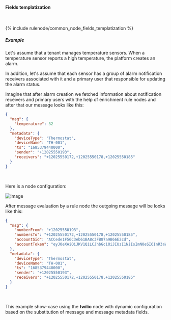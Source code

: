 #### Fields templatization

<div class="divider"></div>
<br/>

{% include rulenode/common_node_fields_templatization %}

##### Example

Let's assume that a tenant manages temperature sensors.
When a temperature sensor reports a high temperature, the platform creates an alarm.

In addition, let's assume that each sensor has a group of alarm notification receivers
associated with it and a primary user that responsible for updating the alarm status.

Imagine that after alarm creation we fetched information about notification receivers and
primary users with the help of enrichment rule nodes and after that our message looks like this:

```json
{
  "msg": {
    "temperature": 32
  },
  "metadata": {
    "deviceType": "Thermostat",
    "deviceName": "TH-001",
    "ts": "1685379440000",
    "sender": "+12025550193",
    "receivers": "+12025550172,+12025550178,+12025550185"
  }
}
```
<br>

Here is a node configuration:

![image](${helpBaseUrl}/help/images/rulenode/examples/twilio-sms-phone-ft.png)

After message evaluation by a rule node the outgoing message will be looks like this:

```json
{
  "msg": {
    "numberFrom": "+12025550193",
    "numbersTo": "+12025550172,+12025550178,+12025550185",
    "accountSid": "ACCede1F56C3eb61BA8c3FB87a9B66E2cd",
    "accountToken": "eyJ0eXAiOiJKV1QiLCJhbGciOiJIUzI1NiIsImN0eSI6InR3aWxpby1mcGE7dj0xIn0.eyJqdGkiOiJTS3h4eHh4eHh4eHh4eHh4eHh4eHh4eHh4eHh4eHh4eHh4LTE0NTA0NzExNDciLCJpc3MiOiJTS3h4eHh4eHh4eHh4eHh4eHh4eHh4eHh4eHh4eHh4eHh4Iiwic3ViIjoiQUN4eHh4eHh4eHh4eHh4eHh4eHh4eHh4eHh4eHh4eHh4eCIsIm5iZiI6MTQ1MDQ3MTE0NywiZXhwIjoxNDUwNDc0NzQ3LCJncmFudHMiOnsiaWRlbnRpdHkiOiJ1c2VyQGV4YW1wbGUuY29tIiwiaXBfbWVzc2FnaW5nIjp7InNlcnZpY2Vfc2lkIjoiSVN4eHh4eHh4eHh4eHh4eHh4eHh4eHh4eHh4eHh4eHh4eCIsImVuZHBvaW50X2lkIjoiSGlwRmxvd1NsYWNrRG9ja1JDOnVzZXJAZXhhbXBsZS5jb206c29tZWlvc2RldmljZSJ9fX0.IHx8KeH1acIfwnd8EIin3QBGPbfnF-yVnSFp5NpQJi0"
  },
  "metadata": {
    "deviceType": "Thermostat",
    "deviceName": "TH-001",
    "ts": "1685379440000",
    "sender": "+12025550193",
    "receivers": "+12025550172,+12025550178,+12025550185"
  }
}
```

<br>

This example show-case using the **twilio** node with dynamic configuration based on the substitution of message and message metadata fields.

<br>
<br>
